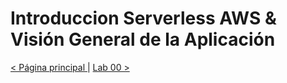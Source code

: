 # Introduccion Serverless AWS & Visión General de la Aplicación

[< Página principal ](../README.md)  | [Lab 00 >](../lab-00)
